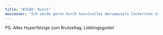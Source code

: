 ```yaml
---
title: "#3188: Kunst"
mouseover: "Ich würde gerne durch kunstvolles Herumwuseln leckersten Schokokuchen erwirken."
---
```


PS: 
Alles Hyperfetzige zum Brutzeltag, Lieblingsguido!

